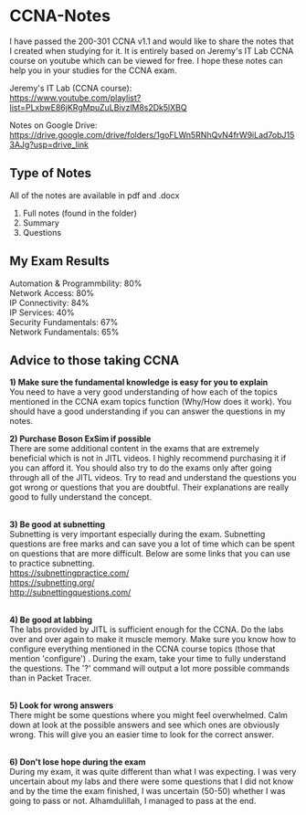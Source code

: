 # CCNA-Notes
I have passed the 200-301 CCNA v1.1 and would like to share the notes that I created when studying for it. It is entirely based on Jeremy's IT Lab CCNA course on youtube which can be viewed for free. I hope these notes can help you in your studies for the CCNA exam. <br>

Jeremy's IT Lab (CCNA course): <br>
https://www.youtube.com/playlist?list=PLxbwE86jKRgMpuZuLBivzlM8s2Dk5lXBQ

Notes on Google Drive: <br>
https://drive.google.com/drive/folders/1goFLWn5RNhQvN4frW9iLad7obJ153AJg?usp=drive_link

## Type of Notes
All of the notes are available in pdf and .docx 
1) Full notes (found in the folder)
2) Summary
3) Questions


## My Exam Results
Automation & Programmbility: 80% <br>
Network Access:              80% <br>
IP Connectivity:             84% <br>
IP Services:                 40% <br>
Security Fundamentals:       67% <br>
Network Fundamentals:        65% <br>


## Advice to those taking CCNA

<b>1) Make sure the fundamental knowledge is easy for you to explain </b><br>
You need to have a very good understanding of how each of the topics mentioned in the CCNA exam topics function (Why/How does it work). You should have a good understanding if you can answer the questions in my notes.

<b>2) Purchase Boson ExSim if possible </b><br>
There are some additional content in the exams that are extremely beneficial which is not in JITL videos. I highly recommend purchasing it if you can afford it. You should also try to do the exams only after going through all of the JITL videos. Try to read and understand the questions you got wrong or questions that you are doubtful. Their explanations are really good to fully understand the concept.<br><br>

<b>3) Be good at subnetting </b><br>
Subnetting is very important especially during the exam. Subnetting questions are free marks and can save you a lot of time which can be spent on questions that are more difficult. Below are some links that you can use to practice subnetting.<br>
https://subnettingpractice.com/ <br>
https://subnetting.org/ <br>
http://subnettingquestions.com/ <br><br>

<b>4) Be good at labbing </b><br>
The labs provided by JITL is sufficient enough for the CCNA. Do the labs over and over again to make it muscle memory. Make sure you know how to configure everything mentioned in the CCNA course topics (those that mention 'configure') . During the exam, take your time to fully understand the questions. The '?' command will output a lot more 
possible commands than in Packet Tracer. <br><br>

<b>5) Look for wrong answers </b><br>
There might be some questions where you might feel overwhelmed. Calm down at look at the possible answers and see which ones are obviously wrong. This will give you an easier time to look for the correct answer.<br><br>

<b>6) Don't lose hope during the exam</b><br>
During my exam, it was quite different than what I was expecting. I was very uncertain about my labs and there were some questions that I did not know and by the time the exam finished, I was uncertain (50-50) whether I was going to pass or not. Alhamdulillah, I managed to pass at the end.
